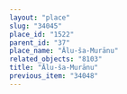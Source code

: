 ```yaml
---
layout: "place"
slug: "34045"
place_id: "1522"
parent_id: "37"
place_name: "Ālu-ša-Murānu"
related_objects: "8103"
title: "Ālu-ša-Murānu"
previous_item: "34048"
---
```

